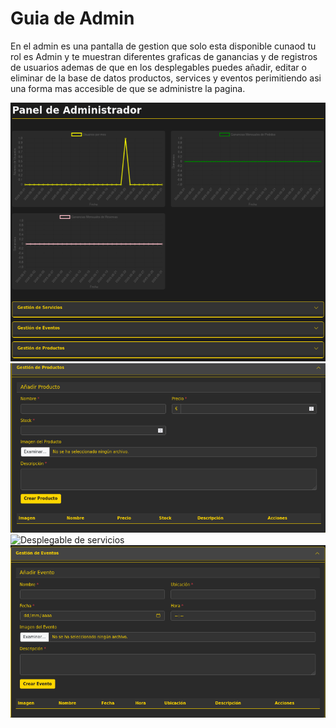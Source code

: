 # Guia de Admin

En el admin es una pantalla de gestion que solo esta disponible cunaod tu rol es Admin y te muestran diferentes graficas de ganancias y de registros de usuarios ademas de que en los desplegables puedes añadir, editar o eliminar de la base de datos productos, services y eventos perimitiendo asi una forma mas accesible de que se administre la pagina.

![Admin](../../imgs/admin.png)
![Desplegable de productos](../../imgs/admin_products.png)
![Desplegable de servicios](../../imgs/admin_services.png)
![Desplegable de eventos](../../imgs/admin_events.png)
